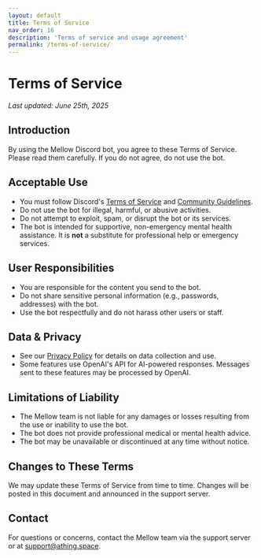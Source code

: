 ```yaml
---
layout: default
title: Terms of Service
nav_order: 16
description: 'Terms of service and usage agreement'
permalink: /terms-of-service/
---
```


# Terms of Service

_Last updated: June 25th, 2025_

## Introduction

By using the Mellow Discord bot, you agree to these Terms of Service. Please read them carefully. If you do not agree, do not use the bot.

## Acceptable Use

-   You must follow Discord's [Terms of Service](https://discord.com/terms) and [Community Guidelines](https://discord.com/guidelines).
-   Do not use the bot for illegal, harmful, or abusive activities.
-   Do not attempt to exploit, spam, or disrupt the bot or its services.
-   The bot is intended for supportive, non-emergency mental health assistance. It is **not** a substitute for professional help or emergency services.

## User Responsibilities

-   You are responsible for the content you send to the bot.
-   Do not share sensitive personal information (e.g., passwords, addresses) with the bot.
-   Use the bot respectfully and do not harass other users or staff.

## Data & Privacy

-   See our [Privacy Policy](./privacy-policy.md) for details on data collection and use.
-   Some features use OpenAI's API for AI-powered responses. Messages sent to these features may be processed by OpenAI.

## Limitations of Liability

-   The Mellow team is not liable for any damages or losses resulting from the use or inability to use the bot.
-   The bot does not provide professional medical or mental health advice.
-   The bot may be unavailable or discontinued at any time without notice.

## Changes to These Terms

We may update these Terms of Service from time to time. Changes will be posted in this document and announced in the support server.

## Contact

For questions or concerns, contact the Mellow team via the support server or at [support@athing.space](mailto:support@athing.space).
